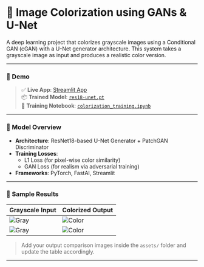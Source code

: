 # 📸 Image Colorization using GANs & U-Net

A deep learning project that colorizes grayscale images using a Conditional GAN (cGAN) with a U-Net generator architecture. This system takes a grayscale image as input and produces a realistic color version.

---

### 📌 Demo

> ✅ **Live App**: [Streamlit App](https://your-streamlit-app-link.com)  
> 📦 **Trained Model**: [`res18-unet.pt`](./res18-unet.pt)  
> 🧠 **Training Notebook**: [`colorization_training.ipynb`](./colorization_training.ipynb)

---

### 🧠 Model Overview

- **Architecture**: ResNet18-based U-Net Generator + PatchGAN Discriminator
- **Training Losses**:
  - L1 Loss (for pixel-wise color similarity)
  - GAN Loss (for realism via adversarial training)
- **Frameworks**: PyTorch, FastAI, Streamlit

---

### 🧪 Sample Results

| Grayscale Input | Colorized Output |
|-----------------|------------------|
| ![Gray](assets/input1.png) | ![Color](assets/output1.png) |
| ![Gray](assets/input2.png) | ![Color](assets/output2.png) |

> Add your output comparison images inside the `assets/` folder and update the table accordingly.

---



